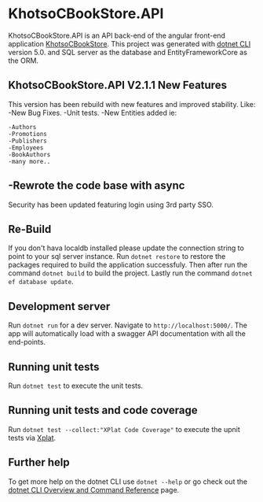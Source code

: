 # KhotsoCBookStore.API

KhotsoCBookStore.API is an API back-end of the angular front-end application [KhotsoCBookStore](https://microsoft.com/cli). This project was generated with [dotnet CLI](https://microsoft.com/cli) version 5.0.
and SQL server as the database and EntityFrameworkCore as the ORM. 
## KhotsoCBookStore.API V2.1.1 New Features

This version has been rebuild with new features and improved stability. Like:
-New Bug Fixes.
-Unit tests.
-New Entities added ie:

    -Authors 
    -Promotions
    -Publishers
    -Employees
    -BookAuthors
    -many more..
-Rewrote the code base with async
-
Security has been updated featuring login using 3rd party SSO.

## Re-Build

If you don't hava localdb installed please update the connection string to point to your sql server instance. 
Run `dotnet restore` to restore the packages required to build the application successfuly. Then after run the 
command  `dotnet build` to build the project. Lastly run the command `dotnet ef database update`.

## Development server

Run `dotnet run` for a dev server. Navigate to `http://localhost:5000/`. The app will automatically load with 
a swagger API documentation with all the end-points.

## Running unit tests

Run `dotnet test` to execute the unit tests.

## Running unit tests and code coverage

Run `dotnet test --collect:"XPlat Code Coverage"` to execute the upnit tests via [Xplat](http://www.protractortest.org/).

## Further help

To get more help on the dotnet CLI use `dotnet --help` or go check out the [dotnet CLI Overview and Command Reference](https:/microsoft.com/cli) page.

